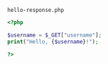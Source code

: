 `hello-response.php`

```php
<?php 

$username = $_GET["username"];
print("Hello, {$username}!");

?>
```
